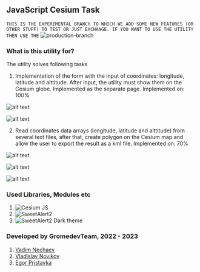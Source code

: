 ## JavaScript Cesium  Task

```THIS IS THE EXPERIMENTAL BRANCH TO WHICH WE ADD SOME NEW FEATURES (OR OTHER STUFF) TO TEST OR JUST EXCHANGE. IF YOU WANT TO USE THE UTILITY THEN USE THE``` ![production-branch](https://github.com/mrglaster/js-cesium-map-and-kml/tree/branch-production)

### What is this utility for? 

The utility solves following tasks

1) Implementation of the form with the input of coordinates: longitude, latitude and alttitude. After input, the utility must show them on the Cesium globe. Implemented as the separate page. Implemented on: 100%

![alt text](https://github.com/mrglaster/js-cesium-map-and-kml/blob/branch-production/readmeImages/1.png)


![alt text](https://github.com/mrglaster/js-cesium-map-and-kml/blob/branch-production/readmeImages/2.png)

2) Read coordinates data arrays (longitude, latitude and alttitude) from several text files, after that, create polygon on the Cesium map and allow the user to export the result as a kml file. Implemented on: 70%

![alt text](https://github.com/mrglaster/js-cesium-map-and-kml/blob/branch-production/readmeImages/3.png)


![alt text](https://github.com/mrglaster/js-cesium-map-and-kml/blob/branch-production/readmeImages/4.png)



![alt text](https://github.com/mrglaster/js-cesium-map-and-kml/blob/branch-production/readmeImages/5.png)

### Used Libraries, Modules etc
1) ![Cesium JS](https://cesium.com/platform/cesiumjs/)
2) ![SweetAlert2](https://sweetalert2.github.io/)
3) ![SweetAlert2 Dark theme](https://github.com/sweetalert2/sweetalert2-themes/tree/main/dark)


### Developed by GromedevTeam, 2022 - 2023
1) [Vadim Nechaev](https://github.com/nech14)
2) [Vladislav Novikov](https://github.com/vladnov138)
3) [Egor Pristavka](https://github.com/mrglaster)
